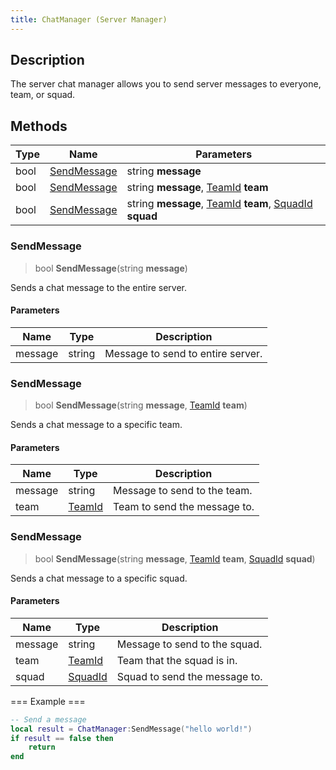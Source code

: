 ```yaml
---
title: ChatManager (Server Manager)
---
```

## Description

The server chat manager allows you to send server messages to everyone, team, or squad.

## Methods

| Type | Name                        | Parameters                                                                                                          |
| ---- | --------------------------- | ------------------------------------------------------------------------------------------------------------------- |
| bool | [SendMessage](#sendmessage) | string **message**                                                                                                  |
| bool | [SendMessage](#sendmessage) | string **message**, [TeamId](/vext/ref/cls/fb/teamid) **team**                                                   |
| bool | [SendMessage](#sendmessage) | string **message**, [TeamId](/vext/ref/cls/fb/teamid) **team**, [SquadId](/vext/ref/cls/fb/squadid) **squad** |

### SendMessage

> bool **SendMessage**(string **message**)

Sends a chat message to the entire server.

#### Parameters

| Name    | Type   | Description                       |
| ------- | ------ | --------------------------------- |
| message | string | Message to send to entire server. |

### SendMessage

> bool **SendMessage**(string **message**, [TeamId](/vext/ref/cls/fb/teamid) **team**)

Sends a chat message to a specific team.

#### Parameters

| Name    | Type                                 | Description                  |
| ------- | ------------------------------------ | ---------------------------- |
| message | string                               | Message to send to the team. |
| team    | [TeamId](/vext/ref/cls/fb/teamid) | Team to send the message to. |

### SendMessage

> bool **SendMessage**(string **message**, [TeamId](/vext/ref/cls/fb/teamid) **team**, [SquadId](/vext/ref/cls/fb/squadid) **squad**)

Sends a chat message to a specific squad.

#### Parameters

| Name    | Type                                   | Description                   |
| ------- | -------------------------------------- | ----------------------------- |
| message | string                                 | Message to send to the squad. |
| team    | [TeamId](/vext/ref/cls/fb/teamid)   | Team that the squad is in.    |
| squad   | [SquadId](/vext/ref/cls/fb/squadid) | Squad to send the message to. |

\=== Example ===

``` lua
-- Send a message
local result = ChatManager:SendMessage("hello world!")
if result == false then
    return
end
```
